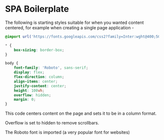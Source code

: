 # SPA Boilerplate

The following is starting styles suitable for when you wanted content centered, for example when
creating a single page application -

```CSS
@import url('https://fonts.googleapis.com/css2?family=Inter:wght@400;500;600;700;800&family=Roboto:wght@400;700&display=swap');

* {
    box-sizing: border-box;
}

body {
    font-family: 'Roboto', sans-serif;
    display: flex;
    flex-direction: column;
    align-items: center;
    justify-content: center;
    height: 100vh;
    overflow: hidden;
    margin: 0;
}
```

This code centers content on the page and sets it to be in a column format.

Overflow is set to hidden to remove scrollbars.

The Roboto font is imported (a very popular font for websites)